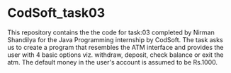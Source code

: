 # CodSoft_task03
This repository contains the the code for task:03 completed by Nirman Shandilya for the Java Programming internship by CodSoft.
The task asks us to create a program that resembles the ATM interface and provides the user with 4 basic options viz. withdraw, deposit, check balance or exit the atm. The default money in the user's account is assumed to be Rs.1000.
